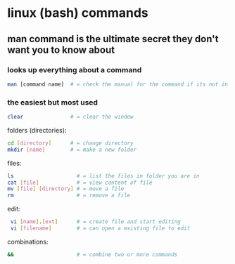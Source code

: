 # linux (bash) commands
##  man command is the ultimate secret they don't want you to know about
### looks up everything about a command 
```bash
man [command name]  # = check the manual for the command if its not in hints
```
### the easiest but most used
```bash
clear               # = clear the window
```
folders (directories): 
 ```bash
 cd [directory]      # = change directory
 mkdir [name]        # = make a new folder
 ```

files: 
 ```bash
 ls                    # = list the files in folder you are in
 cat [file]            # = view content of file
 mv [file] [directory] # = move a file
 rm                    # = remove a file
 ```

edit: 
```bash
 vi [name].[ext]      # = create file and start editing
 vi [filename]        # = can open a existing file to edit
```
combinations:
```bash
&&                    # = combine two or more commands
```
